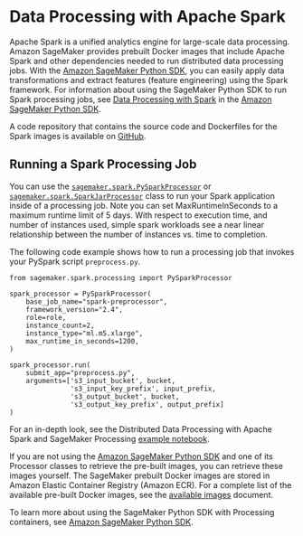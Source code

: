 # Data Processing with Apache Spark<a name="use-spark-processing-container"></a>

 Apache Spark is a unified analytics engine for large\-scale data processing\. Amazon SageMaker provides prebuilt Docker images that include Apache Spark and other dependencies needed to run distributed data processing jobs\. With the [Amazon SageMaker Python SDK](https://github.com/aws/sagemaker-python-sdk#installing-the-sagemaker-python-sdk), you can easily apply data transformations and extract features \(feature engineering\) using the Spark framework\. For information about using the SageMaker Python SDK to run Spark processing jobs, see [Data Processing with Spark](https://sagemaker.readthedocs.io/en/stable/amazon_sagemaker_processing.html#data-processing-with-spark) in the [Amazon SageMaker Python SDK](https://sagemaker.readthedocs.io/en/stable/)\. 

 

A code repository that contains the source code and Dockerfiles for the Spark images is available on [GitHub](https://github.com/aws/sagemaker-spark-container)\. 

## Running a Spark Processing Job<a name="use-spark-processing-container-how-to"></a>

 You can use the [ `sagemaker.spark.PySparkProcessor`](https://sagemaker.readthedocs.io/en/stable/api/training/processing.html#sagemaker.spark.processing.PySparkProcessor) or [ `sagemaker.spark.SparkJarProcessor`](https://sagemaker.readthedocs.io/en/stable/api/training/processing.html#sagemaker.spark.processing.SparkJarProcessor) class to run your Spark application inside of a processing job\. Note you can set MaxRuntimeInSeconds to a maximum runtime limit of 5 days\. With respect to execution time, and number of instances used, simple spark workloads see a near linear relationship between the number of instances vs\. time to completion\. 

 The following code example shows how to run a processing job that invokes your PySpark script `preprocess.py`\. 

```
from sagemaker.spark.processing import PySparkProcessor

spark_processor = PySparkProcessor(
    base_job_name="spark-preprocessor",
    framework_version="2.4",
    role=role,
    instance_count=2,
    instance_type="ml.m5.xlarge",
    max_runtime_in_seconds=1200,
)

spark_processor.run(
    submit_app="preprocess.py",
    arguments=['s3_input_bucket', bucket,
               's3_input_key_prefix', input_prefix,
               's3_output_bucket', bucket,
               's3_output_key_prefix', output_prefix]
)
```

 For an in\-depth look, see the Distributed Data Processing with Apache Spark and SageMaker Processing [example notebook](https://github.com/awslabs/amazon-sagemaker-examples/blob/master/sagemaker_processing/spark_distributed_data_processing/sagemaker-spark-processing.ipynb)\. 

 If you are not using the [Amazon SageMaker Python SDK](https://sagemaker.readthedocs.io/) and one of its Processor classes to retrieve the pre\-built images, you can retrieve these images yourself\. The SageMaker prebuilt Docker images are stored in Amazon Elastic Container Registry \(Amazon ECR\)\. For a complete list of the available pre\-built Docker images, see the [available images](https://github.com/aws/sagemaker-spark-container/blob/master/available_images.md) document\. 

 To learn more about using the SageMaker Python SDK with Processing containers, see [Amazon SageMaker Python SDK](https://sagemaker.readthedocs.io/en/stable/)\. 